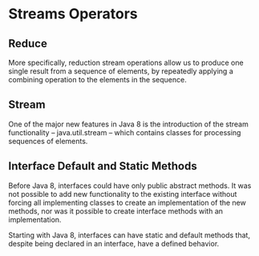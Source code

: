 # Streams Operators

## Reduce
More specifically, reduction stream operations allow us to produce one single result from a sequence of elements, by repeatedly applying a combining operation to the elements in the sequence.

## Stream
One of the major new features in Java 8 is the introduction of the stream functionality – java.util.stream – which contains classes for processing sequences of elements.

## Interface Default and Static Methods
Before Java 8, interfaces could have only public abstract methods. It was not possible to add new functionality to the existing interface without forcing all implementing classes to create an implementation of the new methods, nor was it possible to create interface methods with an implementation.

Starting with Java 8, interfaces can have static and default methods that, despite being declared in an interface, have a defined behavior.